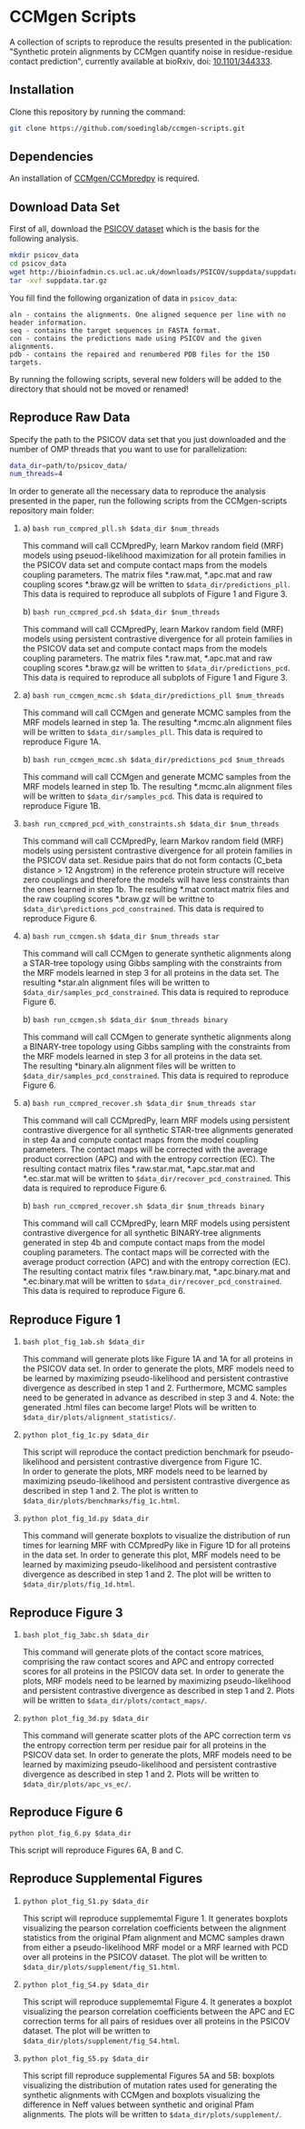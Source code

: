 # CCMgen Scripts

A collection of scripts to reproduce the results presented in the publication: 
"Synthetic protein alignments by CCMgen quantify noise in residue-residue contact prediction", currently available at bioRxiv, doi: [10.1101/344333](https://doi.org/10.1101/344333).


## Installation

Clone this repository by running the command: 

```bash
git clone https://github.com/soedinglab/ccmgen-scripts.git
```

## Dependencies

An installation of [CCMgen/CCMpredpy](https://github.com/soedinglab/CCMgen) is required.

## Download Data Set

First of all, download the [PSICOV dataset](http://bioinfadmin.cs.ucl.ac.uk/downloads/PSICOV/suppdata/) which is the basis for the following analysis.

```bash
mkdir psicov_data
cd psicov_data
wget http://bioinfadmin.cs.ucl.ac.uk/downloads/PSICOV/suppdata/suppdata.tar.gz
tar -xvf suppdata.tar.gz
```

You fill find the following organization of data in ```psicov_data```:

```
aln - contains the alignments. One aligned sequence per line with no header information.
seq - contains the target sequences in FASTA format.
con - contains the predictions made using PSICOV and the given alignments.
pdb - contains the repaired and renumbered PDB files for the 150 targets.
```

By running the following scripts, several new folders will be added to the directory that should not be moved or renamed!  

## Reproduce Raw Data

Specify the path to the PSICOV data set that you just downloaded and the number of OMP threads that you want to use for parallelization:

```bash
data_dir=path/to/psicov_data/
num_threads=4

```

In order to generate all the necessary data to reproduce the analysis presented in the paper, run the following scripts from the CCMgen-scripts repository main folder:

1.
	a) ```bash run_ccmpred_pll.sh $data_dir $num_threads```

	This command will call CCMpredPy, learn Markov random field (MRF) models using pseuod-likelihood maximization for all protein families in the PSICOV data set and compute contact maps from the models coupling parameters. 
	The matrix files *.raw.mat, *.apc.mat and raw coupling scores *.braw.gz will be written to ```$data_dir/predictions_pll```.
	This data is required to reproduce all subplots of Figure 1 and Figure 3.

	b) ```bash run_ccmpred_pcd.sh $data_dir $num_threads```

	This command will call CCMpredPy, learn Markov random field (MRF) models using persistent contrastive divergence for all protein families in the PSICOV data set and compute contact maps from the models coupling parameters.
        The matrix files *.raw.mat, *.apc.mat and raw coupling scores *.braw.gz will be written to ```$data_dir/predictions_pcd```.
        This data is required to reproduce all subplots of Figure 1 and Figure 3.

2.
	a) ```bash run_ccmgen_mcmc.sh $data_dir/predictions_pll $num_threads```

	This command will call CCMgen and generate MCMC samples from the MRF models learned in step 1a.
	The resulting *.mcmc.aln alignment files will be written to ```$data_dir/samples_pll```.
	This data is required to reproduce Figure 1A.

	b) ```bash run_ccmgen_mcmc.sh $data_dir/predictions_pcd $num_threads```

	This command will call CCMgen and generate MCMC samples from the MRF models learned in step 1b.
        The resulting *.mcmc.aln alignment files will be written to ```$data_dir/samples_pcd```.
        This data is required to reproduce Figure 1B.


3. ```bash run_ccmpred_pcd_with_constraints.sh $data_dir $num_threads```

	This command will call CCMpredPy, learn Markov random field (MRF) models using persistent contrastive divergence for all protein families in the PSICOV data set.
	Residue pairs that do not form contacts (C_beta distance > 12 Angstrom) in the reference protein structure will receive zero couplings and therefore the models will have less constraints than the ones learned in step 1b. 
	The resulting *.mat contact matrix files and the raw coupling scores *.braw.gz will be writtne to ```$data_dir\predictions_pcd_constrained```.
	This data is required to reproduce Figure 6. 

4.
	a) ```bash run_ccmgen.sh $data_dir $num_threads star```

	This command will call CCMgen to generate synthetic alignments along a STAR-tree topology using Gibbs sampling with the constraints from the MRF models learned in step 3 for all proteins in the data set. 
	The resulting *star.aln alignment files will be written to ```$data_dir/samples_pcd_constrained```.
	This data is required to reproduce Figure 6.

	b) ```bash run_ccmgen.sh $data_dir $num_threads binary```

	This command will call CCMgen to generate synthetic alignments along a BINARY-tree topology using Gibbs sampling with the constraints from the MRF models learned in step 3 for all proteins in the data set.    
        The resulting *binary.aln alignment files will be written to ```$data_dir/samples_pcd_constrained```.
        This data is required to reproduce Figure 6.
	
5.
	a) ```bash run_ccmpred_recover.sh $data_dir $num_threads star```

	This command will call CCMpredPy, learn MRF models using persistent contrastive divergence for all synthetic STAR-tree alignments generated in step 4a and compute contact maps from the model coupling parameters.
	The contact maps will be corrected with the average product correction (APC) and with the entropy correction (EC). 
	The resulting contact matrix files *.raw.star.mat, *.apc.star.mat and *.ec.star.mat will be written to ```$data_dir/recover_pcd_constrained```.
	This data is required to reproduce Figure 6.


	b) ```bash run_ccmpred_recover.sh $data_dir $num_threads binary```

	This command will call CCMpredPy, learn MRF models using persistent contrastive divergence for all synthetic BINARY-tree alignments generated in step 4b and compute contact maps from the model coupling parameters.
        The contact maps will be corrected with the average product correction (APC) and with the entropy correction (EC). 
        The resulting contact matrix files *.raw.binary.mat, *.apc.binary.mat and *.ec.binary.mat will be written to ```$data_dir/recover_pcd_constrained```.
        This data is required to reproduce Figure 6.


## Reproduce Figure 1

1. ```bash plot_fig_1ab.sh $data_dir```

	This command will generate plots like Figure 1A and 1A for all proteins in the PSICOV data set.
	In order to generate the plots, MRF models need to be learned by maximizing pseudo-likelihood and persistent contrastive divergence as described in step 1 and 2. 
	Furthermore, MCMC samples need to be generated in advance as described in step 3 and 4.
	Note: the generated .html files can become large!
	Plots will be written to ```$data_dir/plots/alignment_statistics/```.

2. ```python plot_fig_1c.py $data_dir```

	This script will reproduce the contact prediction benchmark for pseudo-likelihood and persistent contrastive divergence from Figure 1C. 	
	In order to generate the plots, MRF models need to be learned by maximizing pseudo-likelihood and persistent contrastive divergence as described in step 1 and 2.
	The plot is written to ```$data_dir/plots/benchmarks/fig_1c.html```.
	
3. ```python plot_fig_1d.py $data_dir```

	This command will generate boxplots to visualize the distribution of run times for learning MRF with CCMpredPy like in Figure 1D for all proteins in the data set. 
	In order to generate this plot, MRF models need to be learned by maximizing pseudo-likelihood and persistent contrastive divergence as described in step 1 and 2.
	The plot will be written to ```$data_dir/plots/fig_1d.html```.

## Reproduce Figure 3

1. ```bash plot_fig_3abc.sh $data_dir```

	This command will generate plots of the contact score matrices, comprising the raw contact scores and APC and entropy corrected scores for all proteins in the PSICOV data set.
	In order to generate the plots, MRF models need to be learned by maximizing pseudo-likelihood and persistent contrastive divergence as described in step 1 and 2.
	Plots will be written to ```$data_dir/plots/contact_maps/```.

2. ```python plot_fig_3d.py $data_dir```

	This command will generate scatter plots of the APC correction term vs the entropy correction term per residue pair for all proteins in the PSICOV data set.
	In order to generate the plots, MRF models need to be learned by maximizing pseudo-likelihood and persistent contrastive divergence as described in step 1 and 2.
	Plots will be written to ```$data_dir/plots/apc_vs_ec/```.

## Reproduce Figure 6


```python plot_fig_6.py $data_dir```

This script will reproduce Figures 6A, B and C.


## Reproduce Supplemental Figures

1. ```python plot_fig_S1.py $data_dir```
	
	This script will reproduce supplememtal Figure 1.
	It generates boxplots visualizing the pearson correlation coefficients between the alignment statistics from the original Pfam alignment and MCMC samples drawn from either a pseudo-likelihood MRF model or a MRF learned with PCD over all proteins in the PSICOV dataset.
	The plot will be written to ```$data_dir/plots/supplement/fig_S1.html```.

2. ```python plot_fig_S4.py $data_dir```

	This script will reproduce supplememtal Figure 4.
	It generates a boxplot visualizing the pearson correlation coefficients between the APC and EC correction terms for all pairs of residues over all proteins in the PSICOV dataset.
	The plot will be written to ```$data_dir/plots/supplement/fig_S4.html```.
		


3. ```python plot_fig_S5.py $data_dir```

	This script fill reproduce supplemental Figures 5A and 5B: 
	boxplots visualizing the distribution of mutation rates used for generating the synthetic alignments with CCMgen and boxplots visualizing the difference in Neff values between synthetic and original Pfam alignments.
	The plots will be written to ```$data_dir/plots/supplement/```.	




